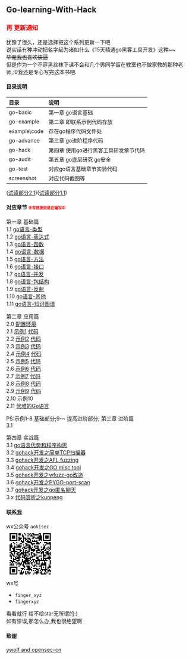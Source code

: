 ## Go-learning-With-Hack
### <font color="red">再 更新通知</font>

犹豫了很久，还是选择把这个系列更新一下吧  
说实话有种冲动把名字起为诸如什么《15天精通go黑客工具开发》这种~~  
<del>毕竟我也喜欢装逼</del>  
但是作为一个不穿黑丝袜下课不会和几个男同学留在教室也不做家教的那种老师,:0我还是专心写完这本书吧.  



#### 目录说明  
|目录|说明|
|:---|:---|
|go-basic| 第一章 go语言基础|  
|go-example| 第二章 即联系示例代码存放|  
|example\code| 存在go程序代码文件处|  
|go-advance|第三章 go进阶程序代码|  
|go-hack| 第四章 使用go进行黑客工具研发章节代码|  
|go-audit|第五章 go底层研究 go安全|  
|go-test|  对应go语言基础章节实验代码|  
|screenshot| 对应代码截图等|  



([试读部分2.1](go-example/示例1.md))([试读部分1.1](go-basic/1-go-类型.md))





#### 对应章节  <font color=red size="1">未有链接则是在编写中</font>  



第一章 基础篇  
1.1 [go语言-类型](go-basic/1-go-类型.md)  
1.2 [go语言-表达式](go-basic/2-go-表达式.md)  
1.3 [go语言-函数](go-basic/3-go-函数.md)  
1.4 [go语言-数据](go-basic/4-go-数据.md)  
1.5 [go语言-方法](go-basic/5-go-方法.md)  
1.6 [go语言-接口](go-basic/6-go-接口.md)  
1.7 [go语言-并发](go-basic/7-go-并发.md)  
1.8 [go语言-包结构](go-basic/8-go-包结构.md)  
1.9 [go语言-反射](go-basic/9-go-反射.md)  
1.10 [go语言-其他](go-basic/10-go-其他.md)  
1.11 [go语言-知识图谱](go-basic/11-go-知识图谱.md)  

第二章 应用篇  
2.0 [配置环境](go-example/环境.md)   
2.1 [示例1](go-example/示例1.md)  [代码](go-example/code/eg1.go)  
2.2 [示例2](go-example/示例2.md)  [代码](go-example/code/eg2.go)  
2.3 [示例3](go-example/示例3.md)  [代码](go-example/code/eg3.go)  
2.4 [示例4](go-example/示例4.md)  [代码](go-example/code/eg4.go)  
2.5 [示例5](go-example/示例5.md)  [代码](go-example/code/eg5.go)  
2.6 [示例6](go-example/示例6.md)  [代码](go-example/code/eg6.go)  
2.7 [示例7](go-example/示例7.md)  [代码](go-example/code/eg7.go)  
2.8 [示例8](go-example/示例8.md)  [代码](go-example/code/eg8.go)  
2.9 [示例9](go-example/示例9.md)  [代码](go-example/示例9)  
2.10 示例10  
2.11 [优雅的Go语言](go-example/优雅的go.md)  

PS:示例1-8 基础部分;9-~ 提高进阶部分;
第三章 进阶篇  
3.1


第四章 实战篇  
3.1 [go语言优势和程序构思](gohacking/thinking.md)  
3.2 [gohack开发之简单TCP扫描器](gohacking/simpleTcpScan/simpleTcpScan.md)  
3.3 [gohack开发之AFL fuzzing](gohacking/go-afl-fuzzing)  
3.4 [gohack开发之GO misc tool](gohacking/go-misc-tool)  
3.5 [gohack开发之wfuzz-go改造](gohacking/go-wfuzz-recode)  
3.6 [gohack开发之PYGO-port-scan](gohacking/go-port-scan)  
3.7 [gohack开发之go匿名聊天](gohacking/go-nmtalk)  
3.x [代码赏析之kunpeng](gohacking/kunpeng/kunpeng.md)  



#### 联系我

wx公众号 `aokisec`  
![](screenshot/qrcode.png)  
wx号 
- `finger_xyz`  
- `fingerxyz`   

看看就行 给不给star无所谓的:)  
如有谬误,那怎么办,我也很绝望啊  

#### 致谢

[ywolf and opensec-cn](https://github.com/opensec-cn/kunpeng)  
